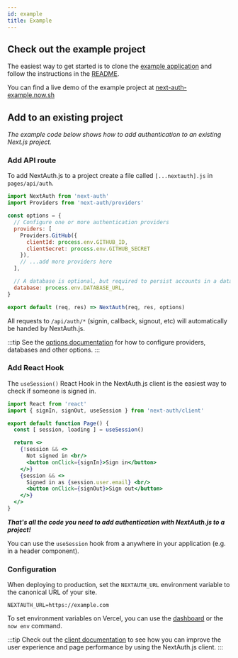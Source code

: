 ```yaml
---
id: example
title: Example
---
```


## Check out the example project

The easiest way to get started is to clone the [example application](https://github.com/iaincollins/next-auth-example) and follow the instructions in the [README](https://github.com/iaincollins/next-auth-example/blob/main/README.md).

You can find a live demo of the example project at [next-auth-example.now.sh](https://next-auth-example.now.sh)

## Add to an existing project

*The example code below shows how to add authentication to an existing Next.js project.*

### Add API route

To add NextAuth.js to a project create a file called `[...nextauth].js` in `pages/api/auth`.

```javascript title="pages/api/auth/[...nextauth].js"
import NextAuth from 'next-auth'
import Providers from 'next-auth/providers'

const options = {
  // Configure one or more authentication providers
  providers: [
    Providers.GitHub({
      clientId: process.env.GITHUB_ID,
      clientSecret: process.env.GITHUB_SECRET
    }),
    // ...add more providers here
  ],

  // A database is optional, but required to persist accounts in a database
  database: process.env.DATABASE_URL,
}

export default (req, res) => NextAuth(req, res, options)
```

All requests to `/api/auth/*` (signin, callback, signout, etc) will automatically be handed by NextAuth.js.

:::tip
See the [options documentation](/configuration/options) for how to configure providers, databases and other options.
:::

### Add React Hook

The `useSession()` React Hook in the NextAuth.js client is the easiest way to check if someone is signed in.

```jsx title="pages/index.js"
import React from 'react'
import { signIn, signOut, useSession } from 'next-auth/client'

export default function Page() {
  const [ session, loading ] = useSession()

  return <>
    {!session && <>
      Not signed in <br/>
      <button onClick={signIn}>Sign in</button>
    </>}
    {session && <>
      Signed in as {session.user.email} <br/>
      <button onClick={signOut}>Sign out</button>
    </>}
  </>
}
```

***That's all the code you need to add authentication with NextAuth.js to a project!***

You can use the `useSession` hook from a anywhere in your application (e.g. in a header component).

### Configuration

When deploying to production, set the `NEXTAUTH_URL` environment variable to the canonical URL of your site.

```
NEXTAUTH_URL=https://example.com
```

To set environment variables on Vercel, you can use the [dashboard](https://vercel.com/dashboard) or the `now env` command.

:::tip
Check out the [client documentation](/getting-started/client) to see how you can improve the user experience and page performance by using the NextAuth.js client.
:::
